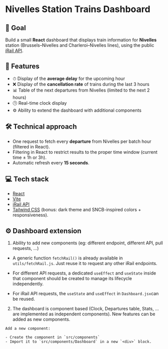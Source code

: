 # Nivelles Station Trains Dashboard

## 🎯 Goal

Build a small **React** dashboard that displays train information for **Nivelles** station (Brussels–Nivelles and Charleroi–Nivelles lines), using the public [iRail API](https://api.irail.be).

## 📄 Features

- ⏱ Display of the **average delay** for the upcoming hour
- ❌ Display of the **cancellation rate** of trains during the last 3 hours
- 📊 Table of the next departures from Nivelles (limited to the next 2 hours)
- 🕒 Real-time clock display
- ⚙️ Ability to extend the dashboard with additional components

## 🛠 Technical approach

- One request to fetch every **departure** from Nivelles per batch hour (filtered in React).
- Filtering in React to restrict results to the proper time window (current time ± 1h or 3h).
- Automatic refresh every **15 seconds**.

## 💻 Tech stack

- [React](https://react.dev/)
- [Vite](https://vitejs.dev/)
- [iRail API](https://api.irail.be)
- [Tailwind CSS](https://tailwindcss.com/) (bonus: dark theme and SNCB-inspired colors + responsiveness).

## ⚙️ Dashboard extension

1. Ability to add new components (eg: different endpoint, different API, pull requests, ...)

- A generic function `fetchRail()` is already available in `utils/fetchRail.js`. Just reuse it to request any other iRail endpoints.

- For different API requests, a dedicated `useEffect` and `useState` inside that component should be created to manage its lifecycle independently.
- For iRail API requests, the `useState` and `useEffect` in `Dashboard.jsx`can be reused.

2. The dashboard is component based (Clock, Departures table, Stats, ... are implemented as independent components). New features can be added as new components.

```
Add a new component:

- Create the component in `src/components`
- Import it to `src/components/Dashboard` in a new `<div>` block.
```
